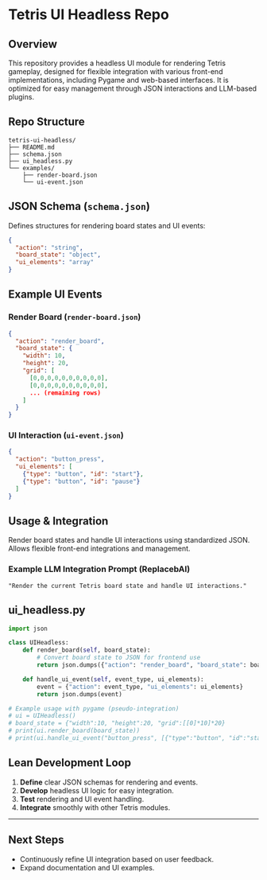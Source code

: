 # Tetris UI Headless Repo

## Overview

This repository provides a headless UI module for rendering Tetris gameplay, designed for flexible integration with various front-end implementations, including Pygame and web-based interfaces. It is optimized for easy management through JSON interactions and LLM-based plugins.

## Repo Structure

```
tetris-ui-headless/
├── README.md
├── schema.json
├── ui_headless.py
└── examples/
    ├── render-board.json
    └── ui-event.json
```

## JSON Schema (`schema.json`)

Defines structures for rendering board states and UI events:

```json
{
  "action": "string",
  "board_state": "object",
  "ui_elements": "array"
}
```

## Example UI Events

### Render Board (`render-board.json`)

```json
{
  "action": "render_board",
  "board_state": {
    "width": 10,
    "height": 20,
    "grid": [
      [0,0,0,0,0,0,0,0,0,0],
      [0,0,0,0,0,0,0,0,0,0],
      ... (remaining rows)
    ]
  }
}
```

### UI Interaction (`ui-event.json`)

```json
{
  "action": "button_press",
  "ui_elements": [
    {"type": "button", "id": "start"},
    {"type": "button", "id": "pause"}
  ]
}
```

## Usage & Integration

Render board states and handle UI interactions using standardized JSON. Allows flexible front-end integrations and management.

### Example LLM Integration Prompt (ReplacebAI)

```
"Render the current Tetris board state and handle UI interactions."
```

## ui_headless.py

```python
import json

class UIHeadless:
    def render_board(self, board_state):
        # Convert board state to JSON for frontend use
        return json.dumps({"action": "render_board", "board_state": board_state})

    def handle_ui_event(self, event_type, ui_elements):
        event = {"action": event_type, "ui_elements": ui_elements}
        return json.dumps(event)

# Example usage with pygame (pseudo-integration)
# ui = UIHeadless()
# board_state = {"width":10, "height":20, "grid":[[0]*10]*20}
# print(ui.render_board(board_state))
# print(ui.handle_ui_event("button_press", [{"type":"button", "id":"start"}]))
```

## Lean Development Loop

1. **Define** clear JSON schemas for rendering and events.
2. **Develop** headless UI logic for easy integration.
3. **Test** rendering and UI event handling.
4. **Integrate** smoothly with other Tetris modules.

---

## Next Steps
- Continuously refine UI integration based on user feedback.
- Expand documentation and UI examples.

